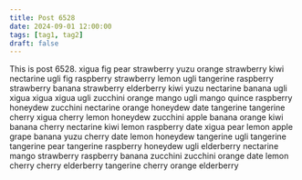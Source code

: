 ```yaml
---
title: Post 6528
date: 2024-09-01 12:00:00
tags: [tag1, tag2]
draft: false
---
```

This is post 6528.
xigua
fig
pear
strawberry
yuzu
orange
strawberry
kiwi
nectarine
ugli
fig
raspberry
strawberry
lemon
ugli
tangerine
raspberry
strawberry
banana
strawberry
elderberry
kiwi
yuzu
nectarine
banana
ugli
xigua
xigua
xigua
ugli
zucchini
orange
mango
ugli
mango
quince
raspberry
honeydew
zucchini
nectarine
orange
honeydew
date
tangerine
tangerine
cherry
xigua
cherry
lemon
honeydew
zucchini
apple
banana
orange
kiwi
banana
cherry
nectarine
kiwi
lemon
raspberry
date
xigua
pear
lemon
apple
grape
banana
yuzu
cherry
date
lemon
honeydew
tangerine
ugli
tangerine
tangerine
pear
tangerine
raspberry
honeydew
ugli
elderberry
nectarine
mango
strawberry
raspberry
banana
zucchini
zucchini
orange
date
lemon
cherry
cherry
elderberry
tangerine
cherry
orange
elderberry
